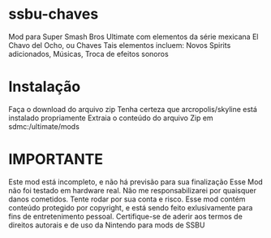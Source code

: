 # ssbu-chaves
  Mod para Super Smash Bros Ultimate com elementos da série mexicana El Chavo del Ocho, ou Chaves
  Tais elementos incluem: Novos Spirits adicionados, Músicas, Troca de efeitos sonoros

# Instalação
  Faça o download do arquivo zip
  Tenha certeza que arcropolis/skyline está instalado propriamente
  Extraia o conteúdo do arquivo Zip em sdmc:/ultimate/mods

# IMPORTANTE
  Este mod está incompleto, e não há previsão para sua finalização
  Esse Mod não foi testado em hardware real. Não me responsabilizarei por quaisquer danos cometidos. Tente rodar por sua conta e risco. 
  Esse mod contém conteúdo protegido por copyright, e está sendo feito exlusivamente para fins de entretenimento pessoal.
  Certifique-se de aderir aos termos de direitos autorais e de uso da Nintendo para mods de SSBU
